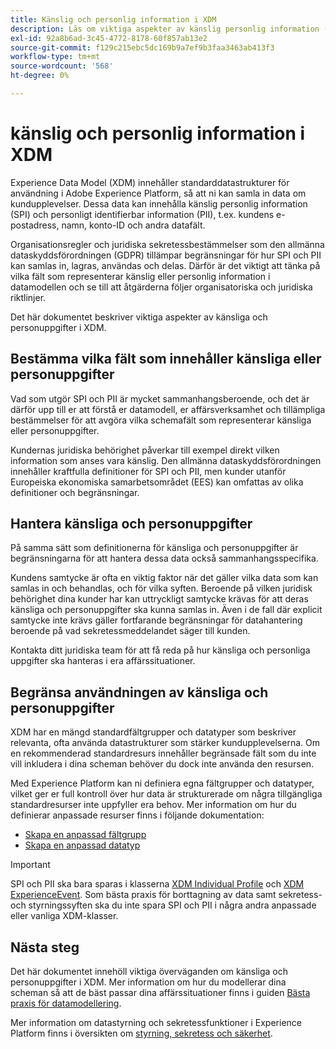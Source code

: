```yaml
---
title: Känslig och personlig information i XDM
description: Läs om viktiga aspekter av känslig personlig information (SPI) och personligt identifierbar information (PII) i Experience Data Model (XDM).
exl-id: 92a8b6ad-3c45-4772-8178-60f857ab13e2
source-git-commit: f129c215ebc5dc169b9a7ef9b3faa3463ab413f3
workflow-type: tm+mt
source-wordcount: '568'
ht-degree: 0%

---
```


# känslig och personlig information i XDM

Experience Data Model (XDM) innehåller standarddatastrukturer för användning i Adobe Experience Platform, så att ni kan samla in data om kundupplevelser. Dessa data kan innehålla känslig personlig information (SPI) och personligt identifierbar information (PII), t.ex. kundens e-postadress, namn, konto-ID och andra datafält.

Organisationsregler och juridiska sekretessbestämmelser som den allmänna dataskyddsförordningen (GDPR) tillämpar begränsningar för hur SPI och PII kan samlas in, lagras, användas och delas. Därför är det viktigt att tänka på vilka fält som representerar känslig eller personlig information i datamodellen och se till att åtgärderna följer organisatoriska och juridiska riktlinjer.

Det här dokumentet beskriver viktiga aspekter av känsliga och personuppgifter i XDM.

## Bestämma vilka fält som innehåller känsliga eller personuppgifter

Vad som utgör SPI och PII är mycket sammanhangsberoende, och det är därför upp till er att förstå er datamodell, er affärsverksamhet och tillämpliga bestämmelser för att avgöra vilka schemafält som representerar känsliga eller personuppgifter.

Kundernas juridiska behörighet påverkar till exempel direkt vilken information som anses vara känslig. Den allmänna dataskyddsförordningen innehåller kraftfulla definitioner för SPI och PII, men kunder utanför Europeiska ekonomiska samarbetsområdet (EES) kan omfattas av olika definitioner och begränsningar.

## Hantera känsliga och personuppgifter

På samma sätt som definitionerna för känsliga och personuppgifter är begränsningarna för att hantera dessa data också sammanhangsspecifika.

Kundens samtycke är ofta en viktig faktor när det gäller vilka data som kan samlas in och behandlas, och för vilka syften. Beroende på vilken juridisk behörighet dina kunder har kan uttryckligt samtycke krävas för att deras känsliga och personuppgifter ska kunna samlas in. Även i de fall där explicit samtycke inte krävs gäller fortfarande begränsningar för datahantering beroende på vad sekretessmeddelandet säger till kunden.

Kontakta ditt juridiska team för att få reda på hur känsliga och personliga uppgifter ska hanteras i era affärssituationer.

## Begränsa användningen av känsliga och personuppgifter

XDM har en mängd standardfältgrupper och datatyper som beskriver relevanta, ofta använda datastrukturer som stärker kundupplevelserna. Om en rekommenderad standardresurs innehåller begränsade fält som du inte vill inkludera i dina scheman behöver du dock inte använda den resursen.

Med Experience Platform kan ni definiera egna fältgrupper och datatyper, vilket ger er full kontroll över hur data är strukturerade om några tillgängliga standardresurser inte uppfyller era behov. Mer information om hur du definierar anpassade resurser finns i följande dokumentation:

* [Skapa en anpassad fältgrupp](../ui/resources/field-groups.md#create)
* [Skapa en anpassad datatyp](../ui/resources/data-types.md#create)

<!-- (To include once features are available)
* Marking fields as sensitive
* Remove fields from standard field groups pre-ingestion
* Deprecate fields post-ingestion
-->

>[!IMPORTANT]
>
>SPI och PII ska bara sparas i klasserna [XDM Individual Profile](../classes/individual-profile.md) och [XDM ExperienceEvent](../classes/experienceevent.md). Som bästa praxis för borttagning av data samt sekretess- och styrningssyften ska du inte spara SPI och PII i några andra anpassade eller vanliga XDM-klasser.

## Nästa steg

Det här dokumentet innehöll viktiga överväganden om känsliga och personuppgifter i XDM. Mer information om hur du modellerar dina scheman så att de bäst passar dina affärssituationer finns i guiden [Bästa praxis för datamodellering](./best-practices.md).

Mer information om datastyrning och sekretessfunktioner i Experience Platform finns i översikten om [styrning, sekretess och säkerhet](../../landing/governance-privacy-security/overview.md).
